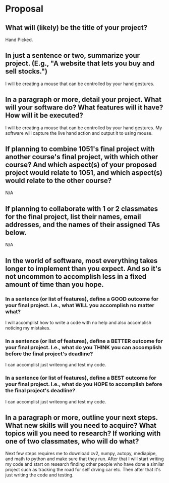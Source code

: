 # Proposal

## What will (likely) be the title of your project?

Hand Picked.

## In just a sentence or two, summarize your project. (E.g., "A website that lets you buy and sell stocks.")

I will be creating a mouse that can be controlled by your hand gestures.

## In a paragraph or more, detail your project. What will your software do? What features will it have? How will it be executed?

I will be creating a mouse that can be controlled by your hand gestures. My software will capture the live hand action and output it to using mouse.

## If planning to combine 1051's final project with another course's final project, with which other course? And which aspect(s) of your proposed project would relate to 1051, and which aspect(s) would relate to the other course?

N/A

## If planning to collaborate with 1 or 2 classmates for the final project, list their names, email addresses, and the names of their assigned TAs below.

N/A

## In the world of software, most everything takes longer to implement than you expect. And so it's not uncommon to accomplish less in a fixed amount of time than you hope.

### In a sentence (or list of features), define a GOOD outcome for your final project. I.e., what WILL you accomplish no matter what?

I will accomplist how to write a code with no help and also accomplish noticing my mistakes.

### In a sentence (or list of features), define a BETTER outcome for your final project. I.e., what do you THINK you can accomplish before the final project's deadline?

I can accomplist just writeong and test my code.

### In a sentence (or list of features), define a BEST outcome for your final project. I.e., what do you HOPE to accomplish before the final project's deadline?

I can accomplist just writeong and test my code.

## In a paragraph or more, outline your next steps. What new skills will you need to acquire? What topics will you need to research? If working with one of two classmates, who will do what?

Next few steps requires me to download cv2, numpy, autopy, mediapipe, and math to python and make sure that they run. After that I will start writing my code and start on research finding other people who have done a similar project such as tracking the road for self drving car etc. Then after that it's just writing the code and testing. 

